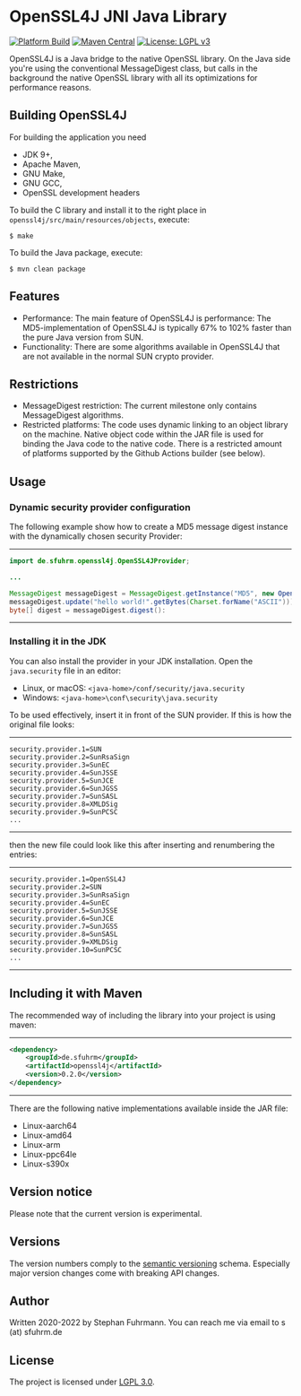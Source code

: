 OpenSSL4J JNI Java Library
===================
[![Platform Build](https://github.com/sfuhrm/openssl4j/actions/workflows/build.yml/badge.svg)](https://github.com/sfuhrm/openssl4j/actions/workflows/build.yml)
[![Maven Central](https://maven-badges.herokuapp.com/maven-central/de.sfuhrm/openssl4j/badge.svg)](https://maven-badges.herokuapp.com/maven-central/de.sfuhrm/openssl4j) 
[![License: LGPL v3](https://img.shields.io/badge/License-LGPL%20v3-blue.svg)](https://www.gnu.org/licenses/lgpl-3.0)

OpenSSL4J is a Java bridge to the native OpenSSL library. On the Java side you're
using the conventional MessageDigest class, but calls in the
background the native OpenSSL library with all its
optimizations for performance reasons.

## Building OpenSSL4J

For building the application you need
* JDK 9+,
* Apache Maven,
* GNU Make,
* GNU GCC,
* OpenSSL development headers

To build the C library and install it to the right place in `openssl4j/src/main/resources/objects`, execute:

    $ make
    
To build the Java package, execute:

    $ mvn clean package

## Features

* Performance: The main feature of OpenSSL4J is performance: The MD5-implementation of OpenSSL4J is
typically 67% to 102% faster than the pure Java version from SUN.
* Functionality: There are some algorithms available in OpenSSL4J that are not available in the
normal SUN crypto provider.

## Restrictions

* MessageDigest restriction: The current milestone only contains MessageDigest algorithms.
* Restricted platforms: The code uses dynamic linking to an object library on the machine.
  Native object code within the JAR file is used for binding the Java code to the native code.
  There is a restricted amount of platforms supported by the Github Actions
  builder (see below).

## Usage

### Dynamic security provider configuration

The following example show how to create a MD5 message digest instance with the
dynamically chosen security Provider:

---------------------------------------

```java
import de.sfuhrm.openssl4j.OpenSSL4JProvider;

...

MessageDigest messageDigest = MessageDigest.getInstance("MD5", new OpenSSL4JProvider());
messageDigest.update("hello world!".getBytes(Charset.forName("ASCII")));
byte[] digest = messageDigest.digest():
```

---------------------------------------

### Installing it in the JDK

You can also install the provider in your JDK installation. Open the `java.security` file in an editor:
* Linux, or macOS: `<java-home>/conf/security/java.security`
* Windows: `<java-home>\conf\security\java.security`

To be used effectively, insert it in front of the SUN provider. If this is how the original file looks:

---------------------------------------

```
security.provider.1=SUN
security.provider.2=SunRsaSign
security.provider.3=SunEC
security.provider.4=SunJSSE
security.provider.5=SunJCE
security.provider.6=SunJGSS
security.provider.7=SunSASL
security.provider.8=XMLDSig
security.provider.9=SunPCSC
...
```

---------------------------------------

then the new file could look like this after inserting and renumbering the entries:

---------------------------------------

```
security.provider.1=OpenSSL4J
security.provider.2=SUN
security.provider.3=SunRsaSign
security.provider.4=SunEC
security.provider.5=SunJSSE
security.provider.6=SunJCE
security.provider.7=SunJGSS
security.provider.8=SunSASL
security.provider.9=XMLDSig
security.provider.10=SunPCSC
...
```

---------------------------------------

## Including it with Maven

The recommended way of including the library into your project is using maven:

---------------------------------------

```xml
<dependency>
    <groupId>de.sfuhrm</groupId>
    <artifactId>openssl4j</artifactId>
    <version>0.2.0</version>
</dependency>
```

---------------------------------------

There are the following native implementations available inside the JAR file:
* Linux-aarch64
* Linux-amd64
* Linux-arm
* Linux-ppc64le
* Linux-s390x

## Version notice

Please note that the current version is experimental. 

## Versions

The version numbers comply to the
[semantic versioning](https://semver.org/) schema.
Especially major version changes come with breaking API
changes.

## Author

Written 2020-2022 by Stephan Fuhrmann. You can reach me via email to s (at) sfuhrm.de

## License

The project is licensed under [LGPL 3.0](https://www.gnu.org/licenses/lgpl-3.0.en.html).
